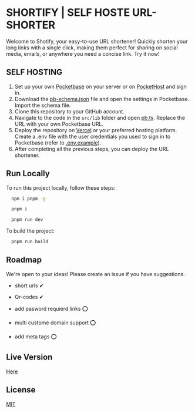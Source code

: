 
# SHORTIFY | SELF HOSTE URL-SHORTER

Welcome to Shotify, your easy-to-use URL shortener! Quickly shorten your long links with a single click, making them perfect for sharing on social media, emails, or anywhere you need a concise link. Try it now!

## SELF HOSTING

1. Set up your own [Pocketbase](https://pocketbase.io) on your server or on [PocketHost](https://pockethost.io) and sign in.
2. Download the [pb-schema.json](https://github.com/TSC-Home/url_short/blob/main/pb_schema.json) file and open the settings in Pocketbase. Import the schema file.
3. Clone this repository to your GitHub account.
4. Navigate to the code in the `src/lib` folder and open [pb.ts](https://github.com/TSC-Home/url_short/blob/main/src/lib/pb.ts). Replace the URL with your own Pocketbase URL.
5. Deploy the repository on [Vercel](https://vercel.com/) or your preferred hosting platform. Create a .env file with the user credentials you used to sign in to Pocketbase (refer to [.env.example](https://github.com/TSC-Home/url_short/blob/main/.env.example)).
6. After completing all the previous steps, you can deploy the URL shortener.




## Run Locally

To run this project locally, follow these steps:

```bash
  npm i pnpm -g
```

```bash
  pnpm i
```

```bash
  pnpm run dev
```

To build the project:

```bash
  pnpm run build
```
## Roadmap

We're open to your ideas! Please create an issue if you have suggestions.

- short urls ✔

- Qr-codes ✔

- add pasword requierd links ⭕

- multi custome domain support ⭕

- add meta tags ⭕


## Live Version
<!-- Coming Soon! We'll be back online as soon as Cloudflare is up and running again. Thank you for your patience! -->
[Here](https://shortly.bytebridge.tech/)


## License

[MIT](https://choosealicense.com/licenses/mit/)

